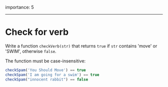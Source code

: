 importance: 5

---

# Check for verb

Write a function `checkVerb(str)` that returns `true` if `str` contains 'move' or 'SWIM', otherwise `false`.

The function must be case-insensitive:

```js
checkSpam('You Should Move') == true
checkSpam('I am going for a swim') == true
checkSpam("innocent rabbit") == false
```
